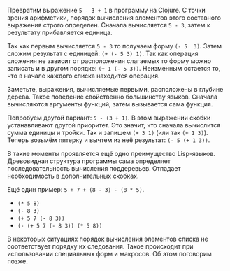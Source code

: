 Превратим выражение `5 - 3 + 1` в программу на Clojure. С точки зрения арифметики, порядок вычисления элементов этого составного выражения строго определен. Сначала вычисляется `5 - 3`, затем к результату прибавляется единица.

Так как первым вычисляется `5 - 3` то получаем форму `(- 5  3)`. Затем сложим  результат с единицей: `(+ (- 5 3) 1)`. Так как операция сложения не зависит от расположения слагаемых то форму можно записать и в другом порядке: `(+ 1 (- 5 3))`. Неизменным остается то, что в начале каждого списка находится операция.

Заметьте, выражения, вычисляемые первыми, расположены в глубине дерева. Такое поведение свойственно большинству языков. Сначала вычисляются аргументы функций, затем вызывается сама функция.

Попробуем другой вариант: `5 - (3 + 1)`. В этом выражении скобки устанавливают другой приоритет. Это значит, что сначала вычислится сумма единицы и тройки. Так и запишем `(+ 3 1)` (или так `(+ 1 3)`). Теперь возьмём пятерку и вычтем из неё результат: `(- 5 (+ 1 3))`.

В такие моменты проявляется ещё одно преимущество Lisp-языков. Древовидная структура программы сама определяет последовательность вычисления поддеревьев. Отпадает необходимость в дополнительных скобках.

Ещё один пример: `5 + 7 + (8 - 3) - (8 * 5)`.
* `(* 5 8)`
* `(- 8 3)`
* `(+ 5 7 (- 8 3))`
* `(- (+ 5 7 (- 8 3)) (* 5 8))`

В некоторых ситуациях порядок вычисления элементов списка не соответствует порядку их следования. Такое происходит при использовании специальных форм и макросов. Об этом поговорим позже.
